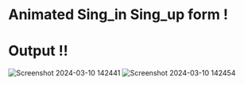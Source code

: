 # Animated Sing_in Sing_up form !

# Output !!
![Screenshot 2024-03-10 142441](https://github.com/AjeetkumarYadav07/Sing-in-Sing-up-form/assets/156670687/69da6820-70c5-43a2-a332-ab84d72850c9)
![Screenshot 2024-03-10 142454](https://github.com/AjeetkumarYadav07/Sing-in-Sing-up-form/assets/156670687/4fa51c6f-0044-4ac3-9361-88988f008632)
